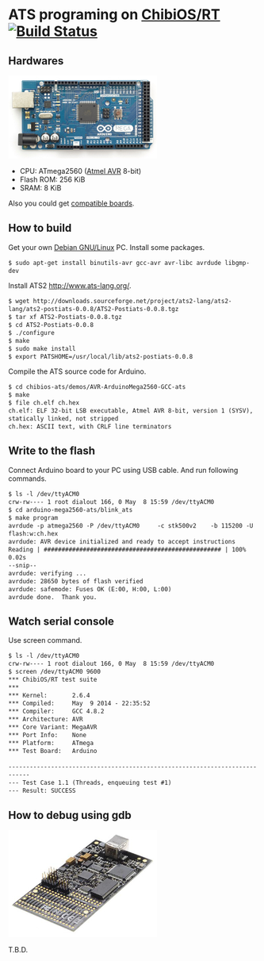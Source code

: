 # ATS programing on [ChibiOS/RT](http://www.chibios.org) [![Build Status](https://travis-ci.org/fpiot/chibios-ats.svg)](https://travis-ci.org/fpiot/chibios-ats)

## Hardwares

[![](img/ArduinoMega2560_R3.jpg)](http://arduino.cc/en/Main/ArduinoBoardMega2560)

* CPU: ATmega2560 ([Atmel AVR](http://www.atmel.com/products/microcontrollers/avr/) 8-bit)
* Flash ROM: 256 KiB
* SRAM: 8 KiB

Also you could get [compatible boards](http://www.sainsmart.com/sainsmart-mega2560-r3-development-board-compatible-with-arduino-mega2560-r3.html).

## How to build

Get your own [Debian GNU/Linux](https://www.debian.org/) PC.
Install some packages.

```
$ sudo apt-get install binutils-avr gcc-avr avr-libc avrdude libgmp-dev
```

Install ATS2 http://www.ats-lang.org/.

```
$ wget http://downloads.sourceforge.net/project/ats2-lang/ats2-lang/ats2-postiats-0.0.8/ATS2-Postiats-0.0.8.tgz
$ tar xf ATS2-Postiats-0.0.8.tgz
$ cd ATS2-Postiats-0.0.8
$ ./configure
$ make
$ sudo make install
$ export PATSHOME=/usr/local/lib/ats2-postiats-0.0.8
```

Compile the ATS source code for Arduino.

```
$ cd chibios-ats/demos/AVR-ArduinoMega2560-GCC-ats
$ make
$ file ch.elf ch.hex
ch.elf: ELF 32-bit LSB executable, Atmel AVR 8-bit, version 1 (SYSV), statically linked, not stripped
ch.hex: ASCII text, with CRLF line terminators
```

## Write to the flash

Connect Arduino board to your PC using USB cable.
And run following commands.

```
$ ls -l /dev/ttyACM0
crw-rw---- 1 root dialout 166, 0 May  8 15:59 /dev/ttyACM0
$ cd arduino-mega2560-ats/blink_ats
$ make program
avrdude -p atmega2560 -P /dev/ttyACM0     -c stk500v2    -b 115200 -U flash:w:ch.hex 
avrdude: AVR device initialized and ready to accept instructions
Reading | ################################################## | 100% 0.02s
--snip--
avrdude: verifying ...
avrdude: 28650 bytes of flash verified
avrdude: safemode: Fuses OK (E:00, H:00, L:00)
avrdude done.  Thank you.
```

## Watch serial console

Use screen command.

```
$ ls -l /dev/ttyACM0
crw-rw---- 1 root dialout 166, 0 May  8 15:59 /dev/ttyACM0
$ screen /dev/ttyACM0 9600
*** ChibiOS/RT test suite
***
*** Kernel:       2.6.4
*** Compiled:     May  9 2014 - 22:35:52
*** Compiler:     GCC 4.8.2
*** Architecture: AVR
*** Core Variant: MegaAVR
*** Port Info:    None
*** Platform:     ATmega
*** Test Board:   Arduino

----------------------------------------------------------------------------
--- Test Case 1.1 (Threads, enqueuing test #1)
--- Result: SUCCESS
```

## How to debug using gdb

[![](/img/avr_dragon.jpg)](http://www.atmel.com/tools/avrdragon.aspx)

T.B.D.
